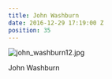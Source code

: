 ```yaml
---
title: John Washburn
date: 2016-12-29 17:19:00 Z
position: 35
---
```


![john_washburn12.jpg](/uploads/john_washburn12.jpg)

John Washburn